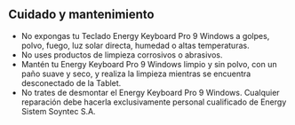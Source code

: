 ## Cuidado y mantenimiento

- No expongas tu Teclado Energy Keyboard Pro 9 Windows a golpes, polvo, fuego, luz solar directa, humedad o altas temperaturas.
- No uses productos de limpieza corrosivos o abrasivos.
- Mantén tu Energy Keyboard Pro 9 Windows limpio y sin polvo, con un paño suave y seco, y realiza la limpieza mientras se encuentra desconectado de la Tablet.
- No trates de desmontar el Energy Keyboard Pro 9 Windows. Cualquier reparación debe hacerla exclusivamente personal cualificado de Energy Sistem Soyntec S.A.

